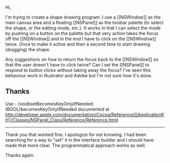 

Hi,

I'm trying to create a shape drawing program. I use a [[NSWindow]] as the main canvas area and a floating [[NSPanel]] as the toolbar palette (to select the shape, or the editing mode, etc.). It works in that I can select the mode by pushing on a button on the palette but that very action takes the focus off the [[NSWindow]] and in the end I have to click on the [[NSWindow]] twice. Once to make it active and then a second time to start drawing (dragging) the shape.

Any suggestions on how to return the focus back to the [[NSWindow]] so that the user doesn't have to click twice? Can I set the [[NSPanel]] to respond to button clicks without taking away the focus?  I've seen this behaviour work in Illustrator and Adobe but I'm not sure how it's done.

Thanks
----
Use - (void)setBecomesKeyOnlyIfNeeded:(BOOL)becomesKeyOnlyIfNeeded
documented at <http://developer.apple.com/documentation/Cocoa/Reference/[[ApplicationKit]]/Classes/NSPanel_Class/Reference/Reference.html>

----
Thank you that worked fine. I apologize for not knowing. I had been searching for a way to "set" it in the interface builder and I should have made that more clear. The programmatical approach works as well.

Thanks again.